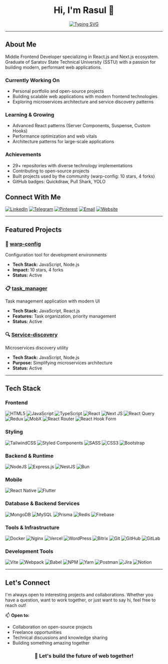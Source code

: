 <div align="center">

# Hi, I'm Rasul 👋

[![Typing SVG](https://readme-typing-svg.herokuapp.com?font=Fira+Code&pause=1000&color=2E9EF7&center=true&vCenter=true&width=435&lines=Middle+Frontend+Developer;React.js+%2B+Next.js+Specialist;Building+Modern+Web+Applications)](https://git.io/typing-svg)

</div>

---

## About Me
Middle Frontend Developer specializing in React.js and Next.js ecosystem. Graduate of Saratov State Technical University (SSTU) with a passion for building modern, performant web applications.

### Currently Working On
- Personal portfolio and open-source projects
- Building scalable web applications with modern frontend technologies
- Exploring microservices architecture and service discovery patterns

### Learning & Growing
- Advanced React patterns (Server Components, Suspense, Custom Hooks)
- Performance optimization and web vitals
- Architecture patterns for large-scale applications

### Achievements
- 29+ repositories with diverse technology implementations
- Contributing to open-source projects
- Built projects used by the community (warp-config: 10 stars, 4 forks)
- GitHub badges: Quickdraw, Pull Shark, YOLO

## Connect With Me
[![LinkedIn](https://img.shields.io/badge/LinkedIn-%230077B5.svg?logo=linkedin&logoColor=white)](https://www.linkedin.com/in/rasul-khattaev-27a55a349)
[![Telegram](https://img.shields.io/badge/Telegram-2CA5E0?logo=telegram&logoColor=white)](https://t.me/Nidhogg_0)
[![Pinterest](https://img.shields.io/badge/Pinterest-%23E60023.svg?logo=Pinterest&logoColor=white)](https://pinterest.com/RAZEX0LOL)
[![Email](https://img.shields.io/badge/Email-D14836?logo=gmail&logoColor=white)](mailto:rkhattaev@yandex.ru)
[![Website](https://img.shields.io/badge/Website-000000?logo=About.me&logoColor=white)](https://razex.site)

---

## Featured Projects

### 🎯 [warp-config](https://github.com/RAZEX0LOL/warp-config)
Configuration tool for development environments
- **Tech Stack:** JavaScript, Node.js
- **Impact:** 10 stars, 4 forks
- **Status:** Active

### 📋 [task_manager](https://github.com/RAZEX0LOL/task_manager)
Task management application with modern UI
- **Tech Stack:** JavaScript, React.js
- **Features:** Task organization, priority management
- **Status:** Active

### 🔍 [Service-discovery](https://github.com/RAZEX0LOL/Service-discovery)
Microservices discovery utility
- **Tech Stack:** JavaScript, Node.js
- **Purpose:** Simplifying microservices architecture
- **Status:** Active

---

## Tech Stack

### Frontend
![HTML5](https://img.shields.io/badge/html5-%23E34F26.svg?style=for-the-badge&logo=html5&logoColor=white)
![JavaScript](https://img.shields.io/badge/javascript-%23323330.svg?style=for-the-badge&logo=javascript&logoColor=%23F7DF1E)
![TypeScript](https://img.shields.io/badge/typescript-%23007ACC.svg?style=for-the-badge&logo=typescript&logoColor=white)
![React](https://img.shields.io/badge/react-%2320232a.svg?style=for-the-badge&logo=react&logoColor=%2361DAFB)
![Next JS](https://img.shields.io/badge/Next-black?style=for-the-badge&logo=next.js&logoColor=white)
![React Query](https://img.shields.io/badge/-React%20Query-FF4154?style=for-the-badge&logo=react%20query&logoColor=white)
![Redux](https://img.shields.io/badge/redux-%23593d88.svg?style=for-the-badge&logo=redux&logoColor=white)
![MobX](https://img.shields.io/badge/MobX-FF9955?style=for-the-badge&logo=mobx&logoColor=white)
![React Router](https://img.shields.io/badge/React_Router-CA4245?style=for-the-badge&logo=react-router&logoColor=white)
![React Hook Form](https://img.shields.io/badge/React%20Hook%20Form-%23EC5990.svg?style=for-the-badge&logo=reacthookform&logoColor=white)

### Styling
![TailwindCSS](https://img.shields.io/badge/tailwindcss-%2338B2AC.svg?style=for-the-badge&logo=tailwind-css&logoColor=white)
![Styled Components](https://img.shields.io/badge/styled--components-DB7093?style=for-the-badge&logo=styled-components&logoColor=white)
![SASS](https://img.shields.io/badge/SASS-hotpink.svg?style=for-the-badge&logo=SASS&logoColor=white)
![CSS3](https://img.shields.io/badge/css3-%231572B6.svg?style=for-the-badge&logo=css3&logoColor=white)
![Bootstrap](https://img.shields.io/badge/bootstrap-%238511FA.svg?style=for-the-badge&logo=bootstrap&logoColor=white)

### Backend & Runtime
![NodeJS](https://img.shields.io/badge/node.js-6DA55F?style=for-the-badge&logo=node.js&logoColor=white)
![Express.js](https://img.shields.io/badge/express.js-%23404d59.svg?style=for-the-badge&logo=express&logoColor=%2361DAFB)
![NestJS](https://img.shields.io/badge/nestjs-%23E0234E.svg?style=for-the-badge&logo=nestjs&logoColor=white)
![Bun](https://img.shields.io/badge/Bun-%23000000.svg?style=for-the-badge&logo=bun&logoColor=white)

### Mobile
![React Native](https://img.shields.io/badge/react_native-%2320232a.svg?style=for-the-badge&logo=react&logoColor=%2361DAFB)
![Flutter](https://img.shields.io/badge/Flutter-%2302569B.svg?style=for-the-badge&logo=Flutter&logoColor=white)

### Database & Backend Services
![MongoDB](https://img.shields.io/badge/MongoDB-%234ea94b.svg?style=for-the-badge&logo=mongodb&logoColor=white)
![MySQL](https://img.shields.io/badge/mysql-4479A1.svg?style=for-the-badge&logo=mysql&logoColor=white)
![Prisma](https://img.shields.io/badge/Prisma-3982CE?style=for-the-badge&logo=Prisma&logoColor=white)
![Redis](https://img.shields.io/badge/redis-%23DD0031.svg?style=for-the-badge&logo=redis&logoColor=white)
![Firebase](https://img.shields.io/badge/firebase-%23039BE5.svg?style=for-the-badge&logo=firebase)

### Tools & Infrastructure
![Docker](https://img.shields.io/badge/docker-%230db7ed.svg?style=for-the-badge&logo=docker&logoColor=white)
![Nginx](https://img.shields.io/badge/nginx-%23009639.svg?style=for-the-badge&logo=nginx&logoColor=white)
![Vercel](https://img.shields.io/badge/vercel-%23000000.svg?style=for-the-badge&logo=vercel&logoColor=white)
![WordPress](https://img.shields.io/badge/WordPress-%23117AC9.svg?style=for-the-badge&logo=WordPress&logoColor=white)
![Bitrix](https://img.shields.io/badge/Bitrix-0E4D92?style=for-the-badge&logo=1c&logoColor=white)
![Git](https://img.shields.io/badge/git-%23F05033.svg?style=for-the-badge&logo=git&logoColor=white)
![GitHub](https://img.shields.io/badge/github-%23121011.svg?style=for-the-badge&logo=github&logoColor=white)
![GitLab](https://img.shields.io/badge/gitlab-%23181717.svg?style=for-the-badge&logo=gitlab&logoColor=white)

### Development Tools
![Vite](https://img.shields.io/badge/vite-%23646CFF.svg?style=for-the-badge&logo=vite&logoColor=white)
![Webpack](https://img.shields.io/badge/webpack-%238DD6F9.svg?style=for-the-badge&logo=webpack&logoColor=black)
![Babel](https://img.shields.io/badge/Babel-F9DC3e?style=for-the-badge&logo=babel&logoColor=black)
![NPM](https://img.shields.io/badge/NPM-%23CB3837.svg?style=for-the-badge&logo=npm&logoColor=white)
![Yarn](https://img.shields.io/badge/yarn-%232C8EBB.svg?style=for-the-badge&logo=yarn&logoColor=white)
![Postman](https://img.shields.io/badge/Postman-FF6C37?style=for-the-badge&logo=postman&logoColor=white)
![Jira](https://img.shields.io/badge/jira-%230A0FFF.svg?style=for-the-badge&logo=jira&logoColor=white)
![Notion](https://img.shields.io/badge/Notion-%23000000.svg?style=for-the-badge&logo=notion&logoColor=white)

---

## Let's Connect

I'm always open to interesting projects and collaborations. Whether you have a question, want to work together, or just want to say hi, feel free to reach out!

📫 **Open to:**
- Collaboration on open-source projects
- Freelance opportunities
- Technical discussions and knowledge sharing
- Building something amazing together

<div align="center">

### 🤝 Let's build the future of web together!

</div>
